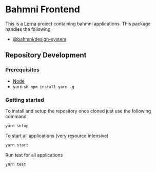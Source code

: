 # Bahmni Frontend

This is a [Lerna](https://lerna.js.org/) project containing bahmni applications. This package handles the following

-  [@bahmni/design-system](packages/bahmni-design-system)

## Repository Development
### Prerequisites

- [Node](https://nodejs.org/en/download)
- yarn ```sh npm install yarn -g ```
### Getting started

To install and setup the repository once cloned just use the following command

```sh
yarn setup
```

To start all applications (very resource intensive)
```sh
yarn start
```

Run test for all applications
```sh
yarn test
```
